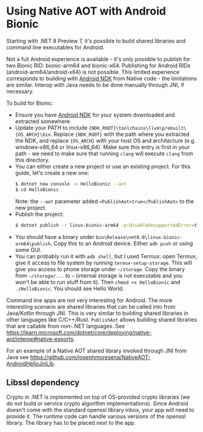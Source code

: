 # Using Native AOT with Android Bionic

Starting with .NET 8 Preview 7, it's possible to build shared libraries and command line executables for Android.

Not a full Android experience is available - it's only possible to publish for two Bionic RID: bionic-arm64 and bionic-x64. Publishing for Android RIDs (android-arm64/android-x64) is not possible. This limited experience corresponds to building with [Android NDK](https://developer.android.com/ndk) from Native code - the limitations are similar. Interop with Java needs to be done manually through JNI, if necessary.

To build for Bionic:

* Ensure you have [Android NDK](https://developer.android.com/ndk/downloads) for your system downloaded and extracted somewhere.
* Update your PATH to include `{NDK_ROOT}\toolchains\llvm\prebuilt\{OS_ARCH}\bin`. Replace `{NDK_ROOT}` with the path where you extracted the NDK, and replace `{OS_ARCH}` with your host OS and architecture (e.g. windows-x86_64 or linux-x86_64). Make sure this entry is first in your path - we need to make sure that running `clang` will execute `clang` from this directory.
* You can either create a new project or use an existing project. For this guide, let's create a new one:
  ```sh
  $ dotnet new console -o HelloBionic --aot
  $ cd HelloBionic
  ```
  Note: the `--aot` parameter added `<PublishAot>true</PublishAot>` to the new project.
* Publish the project:
  ```sh
  $ dotnet publish -r linux-bionic-arm64 -p:DisableUnsupportedError=true -p:PublishAotUsingRuntimePack=true
  ```
* You should have a binary under `bin\Release\net8.0\linux-bionic-arm64\publish`. Copy this to an Android device. Either `adb push` or using some GUI.
* You can probably run it with `adb shell`, but I used Termux: open Termux, give it access to file system by running `termux-setup-storage`. This will give you access to phone storage under `~/storage`. Copy the binary from `~/storage/...` to `~` (internal storage is not executable and you won't be able to run stuff from it). Then `chmod +x HelloBionic` and `./HelloBionic`. You should see Hello World.

Command line apps are not very interesting for Android. The more interesting scenario are shared libraries that can be called into from Java/Kotlin through JNI. This is very similar to building shared libraries in other languages like C/C++/Rust. `PublishAot` allows building shared libraries that are callable from non-.NET languages. See https://learn.microsoft.com/dotnet/core/deploying/native-aot/interop#native-exports.

For an example of a Native AOT shared library invoked through JNI from Java see https://github.com/josephmoresena/NativeAOT-AndroidHelloJniLib.

## Libssl dependency

Crypto in .NET is implemented on top of OS-provided crypto libraries (we do not build or service crypto algorithm implementations). Since Android doesn't come with the standard openssl library inbox, your app will need to provide it. The runtime code can handle various versions of the openssl library. The library has to be placed next to the app.
